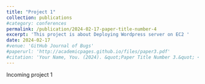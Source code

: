 ```yaml
---
title: "Project 1"
collection: publications
#category: conferences
permalink: /publication/2024-02-17-paper-title-number-4
excerpt: 'This project is about Deploying Wordpress server on EC2 '
date: 2024-02-17
#venue: 'GitHub Journal of Bugs'
#paperurl: 'http://academicpages.github.io/files/paper3.pdf'
#citation: 'Your Name, You. (2024). &quot;Paper Title Number 3.&quot; <i>GitHub Journal of Bugs</i>. 1(3).'
---
```


Incoming project 1
